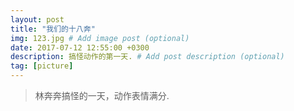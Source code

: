 ```yaml
---
layout: post
title: "我们的十八奔"
img: 123.jpg # Add image post (optional)
date: 2017-07-12 12:55:00 +0300
description: 搞怪动作的第一天. # Add post description (optional)
tag: [picture]
---
```


> 林奔奔搞怪的一天，动作表情满分.

